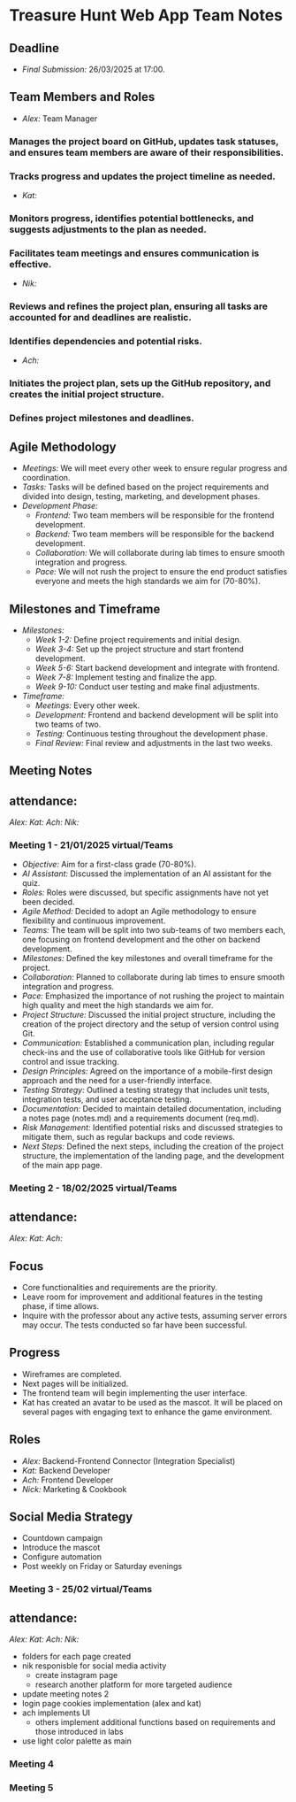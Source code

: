 # Treasure Hunt Web App Team Notes

## Deadline
- *Final Submission:* 26/03/2025 at 17:00.

## Team Members and Roles
- *Alex:* Team Manager
### Manages the project board on GitHub, updates task statuses, and ensures team members are aware of their responsibilities.
### Tracks progress and updates the project timeline as needed.
- *Kat:* 
### Monitors progress, identifies potential bottlenecks, and suggests adjustments to the plan as needed.
### Facilitates team meetings and ensures communication is effective.
- *Nik:* 
### Reviews and refines the project plan, ensuring all tasks are accounted for and deadlines are realistic.
### Identifies dependencies and potential risks.
- *Ach:* 
### Initiates the project plan, sets up the GitHub repository, and creates the initial project structure.
### Defines project milestones and deadlines.

## Agile Methodology
- *Meetings:* We will meet every other week to ensure regular progress and coordination.
- *Tasks:* Tasks will be defined based on the project requirements and divided into design, testing, marketing, and development phases.
- *Development Phase:*
    - *Frontend:* Two team members will be responsible for the frontend development.
    - *Backend:* Two team members will be responsible for the backend development.
    - *Collaboration:* We will collaborate during lab times to ensure smooth integration and progress.
    - *Pace:* We will not rush the project to ensure the end product satisfies everyone and meets the high standards we aim for (70-80%).

## Milestones and Timeframe
- *Milestones:*
    - *Week 1-2:* Define project requirements and initial design.
    - *Week 3-4:* Set up the project structure and start frontend development.
    - *Week 5-6:* Start backend development and integrate with frontend.
    - *Week 7-8:* Implement testing and finalize the app.
    - *Week 9-10:* Conduct user testing and make final adjustments.
- *Timeframe:*
    - *Meetings:* Every other week.
    - *Development:* Frontend and backend development will be split into two teams of two.
    - *Testing:* Continuous testing throughout the development phase.
    - *Final Review:* Final review and adjustments in the last two weeks.

## Meeting Notes

## attendance:
*Alex:*
*Kat:*
*Ach:*
*Nik:*

### Meeting 1 - 21/01/2025 virtual/Teams
- *Objective:* Aim for a first-class grade (70-80%).
- *AI Assistant:* Discussed the implementation of an AI assistant for the quiz.
- *Roles:* Roles were discussed, but specific assignments have not yet been decided.
- *Agile Method:* Decided to adopt an Agile methodology to ensure flexibility and continuous improvement.
- *Teams:* The team will be split into two sub-teams of two members each, one focusing on frontend development and the other on backend development.
- *Milestones:* Defined the key milestones and overall timeframe for the project.
- *Collaboration:* Planned to collaborate during lab times to ensure smooth integration and progress.
- *Pace:* Emphasized the importance of not rushing the project to maintain high quality and meet the high standards we aim for.
- *Project Structure:* Discussed the initial project structure, including the creation of the project directory and the setup of version control using Git.
- *Communication:* Established a communication plan, including regular check-ins and the use of collaborative tools like GitHub for version control and issue tracking.
- *Design Principles:* Agreed on the importance of a mobile-first design approach and the need for a user-friendly interface.
- *Testing Strategy:* Outlined a testing strategy that includes unit tests, integration tests, and user acceptance testing.
- *Documentation:* Decided to maintain detailed documentation, including a notes page (notes.md) and a requirements document (req.md).
- *Risk Management:* Identified potential risks and discussed strategies to mitigate them, such as regular backups and code reviews.
- *Next Steps:* Defined the next steps, including the creation of the project structure, the implementation of the landing page, and the development of the main app page.

### Meeting 2 - 18/02/2025 virtual/Teams

## attendance:
*Alex:* 
*Kat:* 
*Ach:*

## Focus
*   Core functionalities and requirements are the priority.
*   Leave room for improvement and additional features in the testing phase, if time allows.
*   Inquire with the professor about any active tests, assuming server errors may occur. The tests conducted so far have been successful.

## Progress
*   Wireframes are completed.
*   Next pages will be initialized.
*   The frontend team will begin implementing the user interface.
*   Kat has created an avatar to be used as the mascot. It will be placed on several pages with engaging text to enhance the game environment.

## Roles
*   *Alex:* Backend-Frontend Connector (Integration Specialist)
*   *Kat:* Backend Developer
*   *Ach:* Frontend Developer
*   *Nick:* Marketing & Cookbook

## Social Media Strategy
*   Countdown campaign
*   Introduce the mascot
*   Configure automation
*   Post weekly on Friday or Saturday evenings

### Meeting 3 - 25/02 virtual/Teams

## attendance:
*Alex:*
*Kat:*
*Ach:*
*Nik:*

* folders for each page created 
* nik responisble for social media activity
  * create instagram page
  * research another platform for more targeted audience 
* update meeting notes 2
* login page cookies implementation (alex and kat)
* ach implements UI
  * others implement additional functions based on requirements and those introduced in labs
* use light color palette as main

### Meeting 4

### Meeting 5